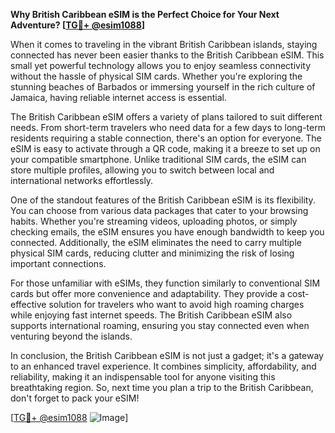 **Why British Caribbean eSIM is the Perfect Choice for Your Next Adventure? [[TG💪+ @esim1088](https://t.me/s/esim1088)]**

When it comes to traveling in the vibrant British Caribbean islands, staying connected has never been easier thanks to the British Caribbean eSIM. This small yet powerful technology allows you to enjoy seamless connectivity without the hassle of physical SIM cards. Whether you're exploring the stunning beaches of Barbados or immersing yourself in the rich culture of Jamaica, having reliable internet access is essential.

The British Caribbean eSIM offers a variety of plans tailored to suit different needs. From short-term travelers who need data for a few days to long-term residents requiring a stable connection, there's an option for everyone. The eSIM is easy to activate through a QR code, making it a breeze to set up on your compatible smartphone. Unlike traditional SIM cards, the eSIM can store multiple profiles, allowing you to switch between local and international networks effortlessly.

One of the standout features of the British Caribbean eSIM is its flexibility. You can choose from various data packages that cater to your browsing habits. Whether you're streaming videos, uploading photos, or simply checking emails, the eSIM ensures you have enough bandwidth to keep you connected. Additionally, the eSIM eliminates the need to carry multiple physical SIM cards, reducing clutter and minimizing the risk of losing important connections.

For those unfamiliar with eSIMs, they function similarly to conventional SIM cards but offer more convenience and adaptability. They provide a cost-effective solution for travelers who want to avoid high roaming charges while enjoying fast internet speeds. The British Caribbean eSIM also supports international roaming, ensuring you stay connected even when venturing beyond the islands.

In conclusion, the British Caribbean eSIM is not just a gadget; it's a gateway to an enhanced travel experience. It combines simplicity, affordability, and reliability, making it an indispensable tool for anyone visiting this breathtaking region. So, next time you plan a trip to the British Caribbean, don't forget to pack your eSIM!

[[TG💪+ @esim1088](https://t.me/s/esim1088) ![Image](https://i.postimg.cc/Y0z9fWf4/image.png)]